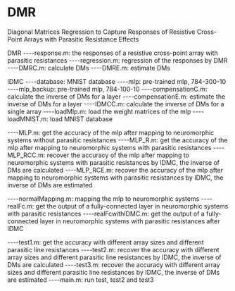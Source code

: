 # DMR
Diagonal Matrices Regression to Capture Responses of Resistive Cross-Point Arrays with Parasitic Resistance Effects

DMR
----response.m: the responses of a resistive cross-point array with parasitic resistances
----regression.m: regression of the responses by DMR
----DMRC.m: calculate DMs
----DMRE.m: estimate DMs

IDMC
----database: MNIST database
----mlp: pre-trained mlp, 784-300-10
----mlp_backup: pre-trained mlp, 784-100-10
----compensationC.m: calculate the inverse of DMs for a layer
----compensationE.m: estimate the inverse of DMs for a layer
----IDMCC.m: calculate the inverse of DMs for a single array
----loadMlp.m: load the weight matrices of the mlp
----loadMNIST.m: load MNIST database

----MLP.m: get the accuracy of the mlp after mapping to neuromorphic systems without parasitic resistances
----MLP_R.m: get the accuracy of the mlp after mapping to neuromorphic systems with parasitic resistances
----MLP_RCC.m: recover the accuracy of the mlp after mapping to neuromorphic systems with parasitic resistances by IDMC, the inverse of DMs are calculated
----MLP_RCE.m: recover the accuracy of the mlp after mapping to neuromorphic systems with parasitic resistances by IDMC, the inverse of DMs are estimated

----normalMapping.m: mapping the mlp to neuromorphic systems
----realFc.m: get the output of a fully-connected layer in neuromorphic systems with parasitic resistances
----realFcwithIDMC.m: get the output of a fully-connected layer in neuromorphic systems with parasitic resistances after IDMC

----test1.m: get the accuracy with different array sizes and different parasitic line resistances
----test2.m: recover the accuracy with different array sizes and different parasitic line resistances by IDMC, the inverse of DMs are calculated
----test3.m: recover the accuracy with different array sizes and different parasitic line resistances by IDMC, the inverse of DMs are estimated
----main.m: run test, test2 and test3
